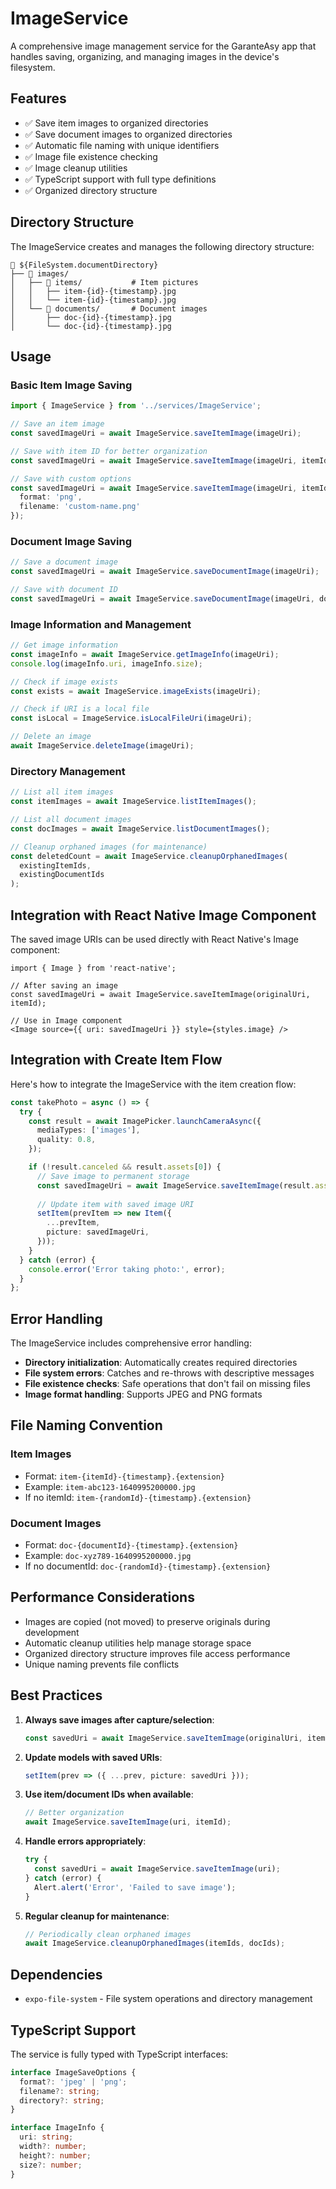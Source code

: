# ImageService

A comprehensive image management service for the GaranteAsy app that handles saving, organizing, and managing images in the device's filesystem.

## Features

- ✅ Save item images to organized directories
- ✅ Save document images to organized directories  
- ✅ Automatic file naming with unique identifiers
- ✅ Image file existence checking
- ✅ Image cleanup utilities
- ✅ TypeScript support with full type definitions
- ✅ Organized directory structure

## Directory Structure

The ImageService creates and manages the following directory structure:

```
📁 ${FileSystem.documentDirectory}
├── 📁 images/
│   ├── 📁 items/           # Item pictures
│   │   ├── item-{id}-{timestamp}.jpg
│   │   └── item-{id}-{timestamp}.jpg
│   └── 📁 documents/       # Document images  
│       ├── doc-{id}-{timestamp}.jpg
│       └── doc-{id}-{timestamp}.jpg
```

## Usage

### Basic Item Image Saving

```typescript
import { ImageService } from '../services/ImageService';

// Save an item image
const savedImageUri = await ImageService.saveItemImage(imageUri);

// Save with item ID for better organization
const savedImageUri = await ImageService.saveItemImage(imageUri, itemId);

// Save with custom options
const savedImageUri = await ImageService.saveItemImage(imageUri, itemId, {
  format: 'png',
  filename: 'custom-name.png'
});
```

### Document Image Saving

```typescript
// Save a document image
const savedImageUri = await ImageService.saveDocumentImage(imageUri);

// Save with document ID
const savedImageUri = await ImageService.saveDocumentImage(imageUri, documentId);
```

### Image Information and Management

```typescript
// Get image information
const imageInfo = await ImageService.getImageInfo(imageUri);
console.log(imageInfo.uri, imageInfo.size);

// Check if image exists
const exists = await ImageService.imageExists(imageUri);

// Check if URI is a local file
const isLocal = ImageService.isLocalFileUri(imageUri);

// Delete an image
await ImageService.deleteImage(imageUri);
```

### Directory Management

```typescript
// List all item images
const itemImages = await ImageService.listItemImages();

// List all document images  
const docImages = await ImageService.listDocumentImages();

// Cleanup orphaned images (for maintenance)
const deletedCount = await ImageService.cleanupOrphanedImages(
  existingItemIds,
  existingDocumentIds
);
```

## Integration with React Native Image Component

The saved image URIs can be used directly with React Native's Image component:

```tsx
import { Image } from 'react-native';

// After saving an image
const savedImageUri = await ImageService.saveItemImage(originalUri, itemId);

// Use in Image component
<Image source={{ uri: savedImageUri }} style={styles.image} />
```

## Integration with Create Item Flow

Here's how to integrate the ImageService with the item creation flow:

```typescript
const takePhoto = async () => {
  try {
    const result = await ImagePicker.launchCameraAsync({
      mediaTypes: ['images'],
      quality: 0.8,
    });

    if (!result.canceled && result.assets[0]) {
      // Save image to permanent storage
      const savedImageUri = await ImageService.saveItemImage(result.assets[0].uri);
      
      // Update item with saved image URI
      setItem(prevItem => new Item({
        ...prevItem,
        picture: savedImageUri,
      }));
    }
  } catch (error) {
    console.error('Error taking photo:', error);
  }
};
```

## Error Handling

The ImageService includes comprehensive error handling:

- **Directory initialization**: Automatically creates required directories
- **File system errors**: Catches and re-throws with descriptive messages
- **File existence checks**: Safe operations that don't fail on missing files
- **Image format handling**: Supports JPEG and PNG formats

## File Naming Convention

### Item Images
- Format: `item-{itemId}-{timestamp}.{extension}`
- Example: `item-abc123-1640995200000.jpg`
- If no itemId: `item-{randomId}-{timestamp}.{extension}`

### Document Images  
- Format: `doc-{documentId}-{timestamp}.{extension}`
- Example: `doc-xyz789-1640995200000.jpg`
- If no documentId: `doc-{randomId}-{timestamp}.{extension}`

## Performance Considerations

- Images are copied (not moved) to preserve originals during development
- Automatic cleanup utilities help manage storage space
- Organized directory structure improves file access performance
- Unique naming prevents file conflicts

## Best Practices

1. **Always save images after capture/selection**:
   ```typescript
   const savedUri = await ImageService.saveItemImage(originalUri, itemId);
   ```

2. **Update models with saved URIs**:
   ```typescript
   setItem(prev => ({ ...prev, picture: savedUri }));
   ```

3. **Use item/document IDs when available**:
   ```typescript
   // Better organization
   await ImageService.saveItemImage(uri, itemId);
   ```

4. **Handle errors appropriately**:
   ```typescript
   try {
     const savedUri = await ImageService.saveItemImage(uri);
   } catch (error) {
     Alert.alert('Error', 'Failed to save image');
   }
   ```

5. **Regular cleanup for maintenance**:
   ```typescript
   // Periodically clean orphaned images
   await ImageService.cleanupOrphanedImages(itemIds, docIds);
   ```

## Dependencies

- `expo-file-system` - File system operations and directory management

## TypeScript Support

The service is fully typed with TypeScript interfaces:

```typescript
interface ImageSaveOptions {
  format?: 'jpeg' | 'png';
  filename?: string;
  directory?: string;
}

interface ImageInfo {
  uri: string;
  width?: number;
  height?: number;
  size?: number;
}
```
